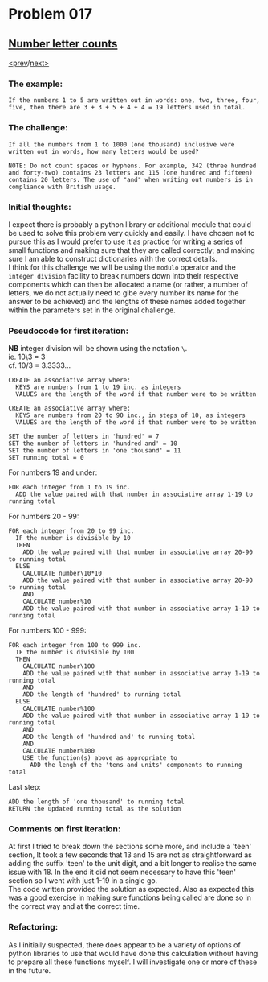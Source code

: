 # Problem 017

## [Number letter counts](https://projecteuler.net/problem=17)

[<prev](./../016_power_digit_sum/README.md)/[next>](./../018_maximum_sum_path_I.README.md) 

### The example:
`If the numbers 1 to 5 are written out in words: one, two, three, four, five, then there are 3 + 3 + 5 + 4 + 4 = 19 letters used in total.`

### The challenge:
`If all the numbers from 1 to 1000 (one thousand) inclusive were written out in words, how many letters would be used?`

`NOTE: Do not count spaces or hyphens. For example, 342 (three hundred and forty-two) contains 23 letters and 115 (one hundred and fifteen) contains 20 letters. The use of "and" when writing out numbers is in compliance with British usage.`

### Initial thoughts:
I expect there is probably a python library or additional module that could be used to solve this problem very quickly and easily. I have chosen not to pursue this as I would prefer to use it as practice for writing a series of small functions and making sure that they are called correctly; and making sure I am able to construct dictionaries with the correct details.\
I think for this challenge we will be using the `modulo` operator and the `integer division` facility to break numbers down into their respective components which can then be allocated a name (or rather, a number of letters, we do not actually need to gibe every number its name for the answer to be achieved) and the lengths of these names added together within the parameters set in the original challenge.

### Pseudocode for first iteration:
**NB** integer division will be shown using the notation `\`. \
ie. 10\3 = 3 \
cf. 10/3 = 3.3333...
```
CREATE an associative array where:
  KEYS are numbers from 1 to 19 inc. as integers
  VALUES are the length of the word if that number were to be written

CREATE an associative array where:
  KEYS are numbers from 20 to 90 inc., in steps of 10, as integers
  VALUES are the length of the word if that number were to be written

SET the number of letters in 'hundred' = 7
SET the number of letters in 'hundred and' = 10
SET the number of letters in 'one thousand' = 11
SET running total = 0
```
For numbers 19 and under:
```
FOR each integer from 1 to 19 inc.
  ADD the value paired with that number in associative array 1-19 to running total
```
For numbers 20 - 99:
```
FOR each integer from 20 to 99 inc.
  IF the number is divisible by 10
  THEN 
    ADD the value paired with that number in associative array 20-90 to running total
  ELSE
    CALCULATE number\10*10
    ADD the value paired with that number in associative array 20-90 to running total
    AND
    CALCULATE number%10
    ADD the value paired with that number in associative array 1-19 to running total
```
For numbers 100 - 999:
```
FOR each integer from 100 to 999 inc.
  IF the number is divisible by 100
  THEN
    CALCULATE number\100
    ADD the value paired with that number in associative array 1-19 to running total
    AND
    ADD the length of 'hundred' to running total
  ELSE
    CALCULATE number%100
    ADD the value paired with that number in associative array 1-19 to running total
    AND
    ADD the length of 'hundred and' to running total
    AND
    CALCULATE number%100
    USE the function(s) above as appropriate to
      ADD the lengh of the 'tens and units' components to running total
```
Last step:
```
ADD the length of 'one thousand' to running total
RETURN the updated running total as the solution
```

### Comments on first iteration:
At first I tried to break down the sections some more, and include a 'teen' section, It took a few seconds that 13 and 15 are not as straightforward as adding the suffix 'teen' to the unit digit, and a bit longer to realise the same issue with 18. In the end it did not seem necessary to have this 'teen' section so I went with just 1-19 in a single go. \
The code written provided the solution as expected. Also as expected this was a good exercise in making sure functions being called are done so in the correct way and at the correct time. 

### Refactoring:
As I initially suspected, there does appear to be a variety of options of python libraries to use that would have done this calculation  without having to prepare all these functions myself. I will investigate one or more of these in the future.
